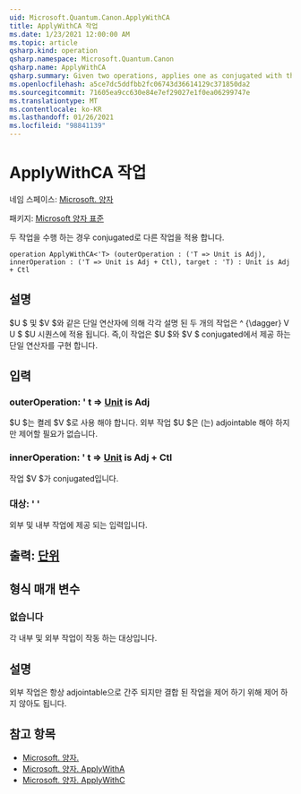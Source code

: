 ```yaml
---
uid: Microsoft.Quantum.Canon.ApplyWithCA
title: ApplyWithCA 작업
ms.date: 1/23/2021 12:00:00 AM
ms.topic: article
qsharp.kind: operation
qsharp.namespace: Microsoft.Quantum.Canon
qsharp.name: ApplyWithCA
qsharp.summary: Given two operations, applies one as conjugated with the other.
ms.openlocfilehash: a5ce7dc5ddfbb2fc06743d36614129c371850da2
ms.sourcegitcommit: 71605ea9cc630e84e7ef29027e1f0ea06299747e
ms.translationtype: MT
ms.contentlocale: ko-KR
ms.lasthandoff: 01/26/2021
ms.locfileid: "98841139"
---
```

# <a name="applywithca-operation"></a>ApplyWithCA 작업

네임 스페이스: [Microsoft. 양자](xref:Microsoft.Quantum.Canon)

패키지: [Microsoft 양자 표준](https://nuget.org/packages/Microsoft.Quantum.Standard)


두 작업을 수행 하는 경우 conjugated로 다른 작업을 적용 합니다.

```qsharp
operation ApplyWithCA<'T> (outerOperation : ('T => Unit is Adj), innerOperation : ('T => Unit is Adj + Ctl), target : 'T) : Unit is Adj + Ctl
```


## <a name="description"></a>설명

$U $ 및 $V $와 같은 단일 연산자에 의해 각각 설명 된 두 개의 작업은 ^ {\dagger} V U $ $U 시퀀스에 적용 됩니다. 즉,이 작업은 $U $와 $V $ conjugated에서 제공 하는 단일 연산자를 구현 합니다.

## <a name="input"></a>입력

### <a name="outeroperation--t--unit--is-adj"></a>outerOperation: ' t => [Unit](xref:microsoft.quantum.lang-ref.unit)  is Adj

$U $는 켤레 $V $로 사용 해야 합니다. 외부 작업 $U $은 (는) adjointable 해야 하지만 제어할 필요가 없습니다.


### <a name="inneroperation--t--unit--is-adj--ctl"></a>innerOperation: ' t => [Unit](xref:microsoft.quantum.lang-ref.unit)  is Adj + Ctl

작업 $V $가 conjugated입니다.


### <a name="target--t"></a>대상: ' '

외부 및 내부 작업에 제공 되는 입력입니다.



## <a name="output--unit"></a>출력: [단위](xref:microsoft.quantum.lang-ref.unit)



## <a name="type-parameters"></a>형식 매개 변수

### <a name="t"></a>없습니다

각 내부 및 외부 작업이 작동 하는 대상입니다.

## <a name="remarks"></a>설명

외부 작업은 항상 adjointable으로 간주 되지만 결합 된 작업을 제어 하기 위해 제어 하지 않아도 됩니다.

## <a name="see-also"></a>참고 항목

- [Microsoft. 양자.](xref:Microsoft.Quantum.Canon.ApplyWith)
- [Microsoft. 양자. ApplyWithA](xref:Microsoft.Quantum.Canon.ApplyWithA)
- [Microsoft. 양자. ApplyWithC](xref:Microsoft.Quantum.Canon.ApplyWithC)